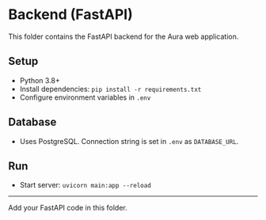# Backend (FastAPI)

This folder contains the FastAPI backend for the Aura web application.

## Setup
- Python 3.8+
- Install dependencies: `pip install -r requirements.txt`
- Configure environment variables in `.env`

## Database
- Uses PostgreSQL. Connection string is set in `.env` as `DATABASE_URL`.

## Run
- Start server: `uvicorn main:app --reload`

---
Add your FastAPI code in this folder.
